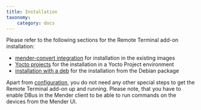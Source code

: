 ```yaml
---
title: Installation
taxonomy:
    category: docs
---
```


Please refer to the following sections for the Remote Terminal add-on installation:
* [mender-convert integration](../../../04.System-updates-Debian-family/99.Variables/docs.md#mender_addon_connect_install) for installation in the existing images
* [Yocto projects](../../../05.System-updates-Yocto-Project/05.Customize-Mender/docs.md#mender-connect) for the installation in a Yocto Project environment
* [installation with a deb](../../../09.Downloads/docs.md#Install-the-remote-terminal-client) for the installation from the Debian package

Apart from [configuration](../30.Mender-connect-configuration-file/docs.md), you do not need any other special steps
to get the Remote Terminal add-on up and running. Please note, that you have to enable DBus
in the Mender client to be able to run commands on the devices from the Mender UI.

